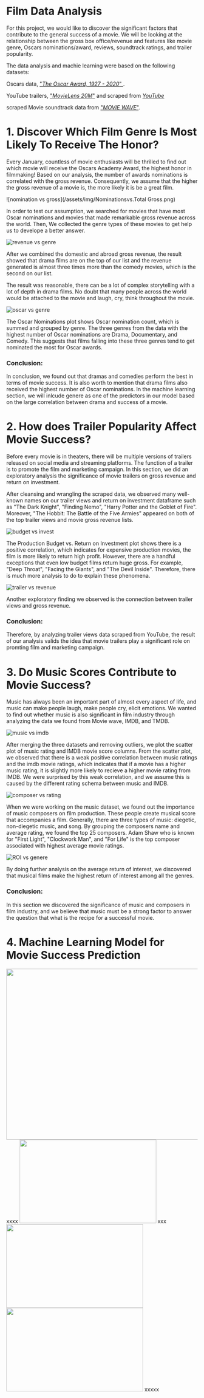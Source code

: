 
# Film Data Analysis

For this project, we would like to discover the significant factors that contribute to the general success of a movie. We will be looking at the relationship between the gross box office/revenue and features like movie genre, Oscars nominations/award, reviews, soundtrack ratings, and trailer popularity.

The data analysis and machie learning were based on the following datasets:  

Oscars data, ["_The Oscar Award, 1927 - 2020_" ](https://www.kaggle.com/datasets/unanimad/the-oscar-award).
          
YouTube trailers, ["_MovieLens 20M_"](https://grouplens.org/datasets/movielens/20m-youtube/) and scraped from [_YouTube_](https://www.youtube.com/watch?v={})
          
scraped Movie soundtrack data from ["_MOVIE WAVE_"](http://www.movie-wave.net/reviews-by-title/).


# 1. Discover Which Film Genre Is Most Likely To Receive The Honor?


Every January, countless of movie enthusiasts will be thrilled to find out which movie will receive the Oscars Academy Award, the highest honor in filmmaking! 
Based on our analysis, the number of awards nominations is correlated with the gross revenue. Consequently, we assume that the higher the gross revenue of a movie is, the more likely it is be a great film. 

![nomination vs gross](/assets/img/Nominationsvs.Total Gross.png)



In order to test our assumption, we searched for movies that have most Oscar nominations and movies that made remarkable gross revenue across the world. Then, We collected the genre types of these movies to get help us to develope a better answer.     

![revenue vs genre](/assets/img/genre-gross.png)

After we combined the domestic and abroad gross revenue, the result showed that drama films are on the top of our list and the revenue generated is almost three times more than the comedy movies, which is the second on our list. 

The result was reasonable, there can be a lot of complex storytelling with a lot of depth in drama films. No doubt that many people across the world would be attached to the movie and laugh, cry, think throughout the movie. 

![oscar vs genre](/assets/img/genre-oscar.png)

The Oscar Nominations plot shows Oscar nomination count, which is summed and grouped by genre. The three genres from the data with the highest number of Oscar nominations are Drama, Documentary, and Comedy. This suggests that films falling into these three genres tend to get nominated the most for Oscar awards. 

### Conclusion:
In conclusion, we found out that dramas and comedies perform the best in terms of movie success. It is also worth to mention that drama films also received the highest number of Oscar nominations. In the machine learning section, we will inlcude genere as one of the predictors in our model based on the large correlation between drama and success of a movie.





# 2. How does Trailer Popularity Affect Movie Success?


Before every movie is in theaters, there will be multiple versions of trailers released on social media and streaming platforms. The function of a trailer is to promote the film and marketing campaign. In this section, we did an exploratory analysis the significance of movie trailers on gross revenue and return on investment. 

After cleansing and wrangling the scraped data, we observed many well-known names on our trailer views and return on investment dataframe such as "The Dark Knight", "Finding Nemo", "Harry Potter and the Goblet of Fire". Moreover, "The Hobbit: The Battle of the Five Armies" appeared on both of the top trailer views and movie gross revenue lists. 


![budget vs invest](/assets/img/invest-budget.png)

The Production Budget vs. Return on Investment plot shows there is a positive correlation, which indicates for expensive production movies, the film is more likely to return high profit. However, there are a handful exceptions that even low budget films return huge gross. For example, "Deep Throat", "Facing the Giants", and "The Devil Inside". Therefore, there is much more analysis to do to explain these phenomena.

![trailer vs revenue](/assets/img/grossreve-trailer.png)

Another exploratory finding we observed is the connection between trailer views and gross revenue.


### Conclusion:
Therefore, by analyzing trailer views data scraped from YouTube, the result of our analysis valids the idea that movie trailers play a significant role on promting film and marketing campaign.  





# 3. Do Music Scores Contribute to Movie Success?


Music has always been an important part of almost every aspect of life, and music can make people laugh, make people cry, elicit emotions. We wanted to find out whether music is also significant in film industry through analyzing the data we found from Movie wave, IMDB, and TMDB.



![music vs imdb](/assets/img/imdb-music.png)

After merging the three datasets and removing outliers, we plot the scatter plot of music rating and IMDB movie score columns. From the scatter plot, we observed that there is a weak positive correlation between music ratings and the imdb movie ratings, which indicates that if a movie has a higher music rating, it is slightly more likely to recieve a higher movie rating from IMDB. We were surprised by this weak correlation, and we assume this is caused by the different rating schema between music and IMDB.  

![composer vs rating](/assets/img/composer-rate.png)

When we were working on the music dataset, we found out the importance of music composers on film production. These people create musical score that accompanies a film. Generally, there are three types of music: diegetic, non-diegetic music, and song. By grouping the composers name and average rating, we found the top 25 composers. Adam Shaw who is known for "First Light", "Clockwork Man", and "For Life" is the top composer associated with highest average movie ratings.    

![ROI vs genere](/assets/img/roi-genre.png)

By doing further analysis on the average return of interest, we discovered that musical films make the highest return of interest among all the genres. 



### Conclusion:
In this section we discovered the significance of music and composers in film industry, and we believe that music must be a strong factor to answer the question that what is the recipe for a successful movie.





# 4. Machine Learning Model for Movie Success Prediction

<img src="assets/img/avater.png" width=670 height=450>
xxxx


<img src="/assets/img/james.png" width=360 height=220>
xxx


<img src="/assets/img/sam2.png" width=360 height=220>

<img src="/assets/img/zoe2.png" width=360 height=220>
xxxxx
